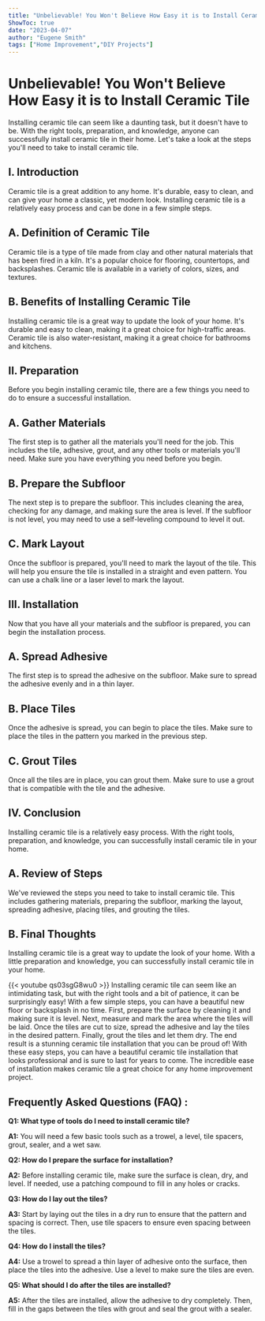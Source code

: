 ```yaml
---
title: "Unbelievable! You Won't Believe How Easy it is to Install Ceramic Tile!"
ShowToc: true 
date: "2023-04-07"
author: "Eugene Smith" 
tags: ["Home Improvement","DIY Projects"]
---
```

# Unbelievable! You Won't Believe How Easy it is to Install Ceramic Tile

Installing ceramic tile can seem like a daunting task, but it doesn't have to be. With the right tools, preparation, and knowledge, anyone can successfully install ceramic tile in their home. Let's take a look at the steps you'll need to take to install ceramic tile.

## I. Introduction

Ceramic tile is a great addition to any home. It's durable, easy to clean, and can give your home a classic, yet modern look. Installing ceramic tile is a relatively easy process and can be done in a few simple steps.

## A. Definition of Ceramic Tile

Ceramic tile is a type of tile made from clay and other natural materials that has been fired in a kiln. It's a popular choice for flooring, countertops, and backsplashes. Ceramic tile is available in a variety of colors, sizes, and textures.

## B. Benefits of Installing Ceramic Tile

Installing ceramic tile is a great way to update the look of your home. It's durable and easy to clean, making it a great choice for high-traffic areas. Ceramic tile is also water-resistant, making it a great choice for bathrooms and kitchens.

## II. Preparation

Before you begin installing ceramic tile, there are a few things you need to do to ensure a successful installation.

## A. Gather Materials

The first step is to gather all the materials you'll need for the job. This includes the tile, adhesive, grout, and any other tools or materials you'll need. Make sure you have everything you need before you begin.

## B. Prepare the Subfloor

The next step is to prepare the subfloor. This includes cleaning the area, checking for any damage, and making sure the area is level. If the subfloor is not level, you may need to use a self-leveling compound to level it out.

## C. Mark Layout

Once the subfloor is prepared, you'll need to mark the layout of the tile. This will help you ensure the tile is installed in a straight and even pattern. You can use a chalk line or a laser level to mark the layout.

## III. Installation

Now that you have all your materials and the subfloor is prepared, you can begin the installation process.

## A. Spread Adhesive

The first step is to spread the adhesive on the subfloor. Make sure to spread the adhesive evenly and in a thin layer.

## B. Place Tiles

Once the adhesive is spread, you can begin to place the tiles. Make sure to place the tiles in the pattern you marked in the previous step.

## C. Grout Tiles

Once all the tiles are in place, you can grout them. Make sure to use a grout that is compatible with the tile and the adhesive.

## IV. Conclusion

Installing ceramic tile is a relatively easy process. With the right tools, preparation, and knowledge, you can successfully install ceramic tile in your home.

## A. Review of Steps

We've reviewed the steps you need to take to install ceramic tile. This includes gathering materials, preparing the subfloor, marking the layout, spreading adhesive, placing tiles, and grouting the tiles.

## B. Final Thoughts

Installing ceramic tile is a great way to update the look of your home. With a little preparation and knowledge, you can successfully install ceramic tile in your home.

{{< youtube qs03sgG8wu0 >}} 
Installing ceramic tile can seem like an intimidating task, but with the right tools and a bit of patience, it can be surprisingly easy! With a few simple steps, you can have a beautiful new floor or backsplash in no time. First, prepare the surface by cleaning it and making sure it is level. Next, measure and mark the area where the tiles will be laid. Once the tiles are cut to size, spread the adhesive and lay the tiles in the desired pattern. Finally, grout the tiles and let them dry. The end result is a stunning ceramic tile installation that you can be proud of! With these easy steps, you can have a beautiful ceramic tile installation that looks professional and is sure to last for years to come. The incredible ease of installation makes ceramic tile a great choice for any home improvement project.

## Frequently Asked Questions (FAQ) :
**Q1: What type of tools do I need to install ceramic tile?**

**A1:** You will need a few basic tools such as a trowel, a level, tile spacers, grout, sealer, and a wet saw.

**Q2: How do I prepare the surface for installation?**

**A2:** Before installing ceramic tile, make sure the surface is clean, dry, and level. If needed, use a patching compound to fill in any holes or cracks.

**Q3: How do I lay out the tiles?**

**A3:** Start by laying out the tiles in a dry run to ensure that the pattern and spacing is correct. Then, use tile spacers to ensure even spacing between the tiles.

**Q4: How do I install the tiles?**

**A4:** Use a trowel to spread a thin layer of adhesive onto the surface, then place the tiles into the adhesive. Use a level to make sure the tiles are even. 

**Q5: What should I do after the tiles are installed?**

**A5:** After the tiles are installed, allow the adhesive to dry completely. Then, fill in the gaps between the tiles with grout and seal the grout with a sealer.





